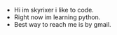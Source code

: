 - Hi im skyrixer i like to code.
- Right now im learning python.
- Best way to reach me is by gmail.
